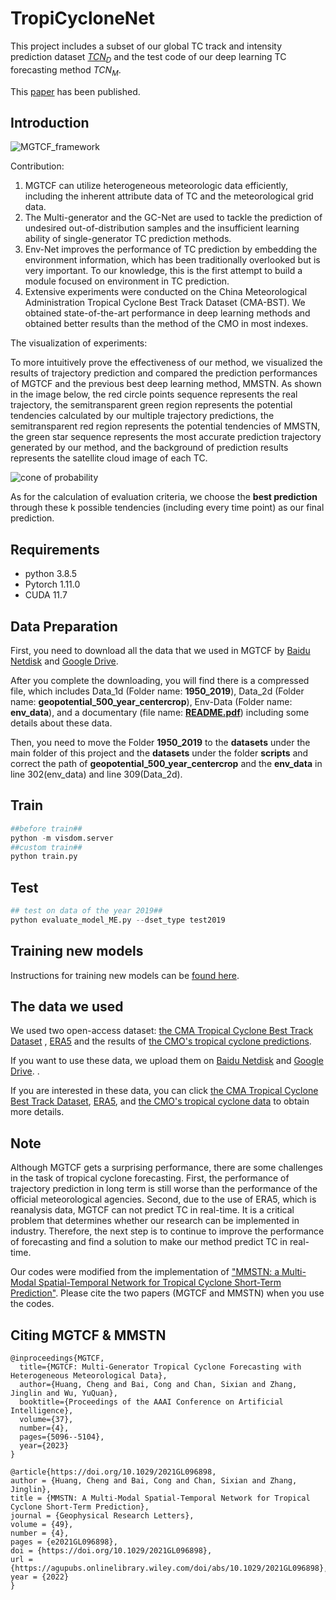 # TropiCycloneNet
This project includes a subset of our global TC track and intensity prediction dataset [$TCN_D$](https://drive.google.com/file/d/1AZhiGk-cTvcMdL9jerL25KmTzqD8Kab-/view?usp=sharing) and the test code of our deep learning TC forecasting method $TCN_M$.

This [paper](https://ojs.aaai.org/index.php/AAAI/article/view/25638) has been published.

## Introduction

![***MGTCF_framework***](https://github.com/Zjut-MultimediaPlus/MGTCF/tree/main/image/framework.jpg)


Contribution:
1.  MGTCF can utilize heterogeneous meteorologic data efficiently, including the inherent attribute data of TC and the meteorological grid data.
2. The Multi-generator and the GC-Net are used to tackle the prediction of undesired out-of-distribution samples and the insufficient learning ability of single-generator TC prediction methods. 
3. Env-Net improves the performance of TC prediction by embedding the environment information, which has been traditionally overlooked but is very important. To our knowledge, this is the first attempt to build a module focused on environment in TC prediction.
4. Extensive experiments were conducted on the China Meteorological Administration Tropical Cyclone Best Track Dataset (CMA-BST). 
We obtained state-of-the-art performance in deep learning methods and obtained better results than the method of the CMO in most indexes.

The visualization of experiments:

To more intuitively prove the effectiveness of our method, we
visualized the results of trajectory prediction and compared
the prediction performances of MGTCF and the previous
best deep learning method, MMSTN.
As shown in the image below, the red circle points sequence represents the real trajectory, the semitransparent green region
represents the potential tendencies calculated by our multiple trajectory predictions, the semitransparent red region
represents the potential tendencies of MMSTN, the green
star sequence represents the most accurate prediction trajectory generated by our method, and the background of prediction results represents the satellite cloud image of each TC.

![***cone of probability***](https://github.com/Zjut-MultimediaPlus/MGTCF/tree/main/image/example.png)

As for the calculation of evaluation criteria, we choose the **best prediction** through these k possible tendencies (including every time point) as our final prediction.


## Requirements 
* python 3.8.5
* Pytorch 1.11.0
* CUDA 11.7

## Data Preparation
First, you need to download all the data that we used in MGTCF by [Baidu Netdisk](https://pan.baidu.com/s/1qLEVymQ3ivvqAbgGBNkgaQ?pwd=rgwn ) and [Google Drive](https://drive.google.com/file/d/1AZhiGk-cTvcMdL9jerL25KmTzqD8Kab-/view?usp=sharing).

After you complete the downloading, you will find there is a compressed file, which includes Data_1d (Folder name: **1950_2019**), Data_2d (Folder name: **geopotential_500_year_centercrop**), Env-Data (Folder name: **env_data**), and a documentary (file name: [**README.pdf**](https://github.com/Zjut-MultimediaPlus/MGTCF/blob/main/README.pdf)) including some details about these data.

Then, you need to move the Folder **1950_2019** to the **datasets** under the main folder of this project and the **datasets** under the folder **scripts** and correct the path of **geopotential_500_year_centercrop** and the **env_data** in line 302(env_data) and line 309(Data_2d). 

## Train
```python
##before train##
python -m visdom.server
##custom train##
python train.py
```
## Test
```python
## test on data of the year 2019##
python evaluate_model_ME.py --dset_type test2019
```
## Training new models
Instructions for training new models can be [found here](https://github.com/Zjut-MultimediaPlus/MGTCF/blob/main/TRAINING.md).

## The data we used
We used two open-access dataset: [the CMA Tropical Cyclone Best Track Dataset](https://tcdata.typhoon.org.cn/en/zjljsjj_sm.html) 
, [ERA5](https://www.ecmwf.int/en/forecasts/dataset/ecmwf-reanalysis-v5) 
and the results of [the CMO's tropical cyclone predictions](http://typhoon.nmc.cn/web.html).

If you want to use these data, we upload them on [Baidu Netdisk](https://pan.baidu.com/s/1qLEVymQ3ivvqAbgGBNkgaQ?pwd=rgwn ) and [Google Drive](https://drive.google.com/file/d/1AZhiGk-cTvcMdL9jerL25KmTzqD8Kab-/view?usp=sharing).
.

If you are interested in these data, you can click [the CMA Tropical Cyclone Best Track Dataset](https://tcdata.typhoon.org.cn/en/zjljsjj_sm.html), [ERA5](https://www.ecmwf.int/en/forecasts/dataset/ecmwf-reanalysis-v5), and
[the CMO's tropical cyclone data](http://typhoon.nmc.cn/web.html) to obtain more details. 



## Note
Although MGTCF gets a surprising performance, there are some challenges in the task of tropical cyclone forecasting. First, the performance of trajectory prediction in long term is still worse than the performance of the official meteorological agencies. Second, due to the use of ERA5, which is reanalysis data, MGTCF can not predict TC in real-time. It is a critical problem that determines whether our research can be implemented in industry. Therefore, the next step is to continue to improve the performance of forecasting and find a solution to make our method predict TC in real-time.

Our codes were modified from the implementation of ["MMSTN: a Multi-Modal Spatial-Temporal Network for Tropical Cyclone Short-Term Prediction"](https://github.com/Zjut-MultimediaPlus/MMSTN). Please cite the two papers (MGTCF and MMSTN) when you use the codes.
## Citing MGTCF & MMSTN
```
@inproceedings{MGTCF,
  title={MGTCF: Multi-Generator Tropical Cyclone Forecasting with Heterogeneous Meteorological Data},
  author={Huang, Cheng and Bai, Cong and Chan, Sixian and Zhang, Jinglin and Wu, YuQuan},
  booktitle={Proceedings of the AAAI Conference on Artificial Intelligence},
  volume={37},
  number={4},
  pages={5096--5104},
  year={2023}
}
```

```
@article{https://doi.org/10.1029/2021GL096898,
author = {Huang, Cheng and Bai, Cong and Chan, Sixian and Zhang, Jinglin},
title = {MMSTN: A Multi-Modal Spatial-Temporal Network for Tropical Cyclone Short-Term Prediction},
journal = {Geophysical Research Letters},
volume = {49},
number = {4},
pages = {e2021GL096898},
doi = {https://doi.org/10.1029/2021GL096898},
url = {https://agupubs.onlinelibrary.wiley.com/doi/abs/10.1029/2021GL096898},
year = {2022}
}
```

